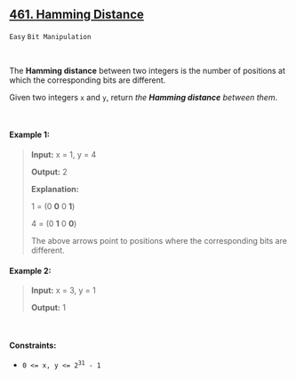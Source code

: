 ## [461. Hamming Distance](https://leetcode.com/problems/hamming-distance/)

<code>Easy</code> <code>Bit Manipulation</code>

<br>

The __Hamming distance__ between two integers is the number of positions at which the corresponding bits are different.

Given two integers <code>x</code> and <code>y</code>, return *the __Hamming distance__ between them*.

<br>

#### Example 1:

> __Input:__ x = 1, y = 4
>
> __Output:__ 2
>
> __Explanation:__
>
> 1 = (0 __0__ 0 __1__)
>
> 4 = (0 __1__ 0 __0__)
>
> The above arrows point to positions where the corresponding bits are different.

#### Example 2:

> __Input:__ x = 3, y = 1
>
> __Output:__ 1

<br>

#### Constraints:

- <code>0 <= x, y <= 2<sup>31</sup> - 1</code>